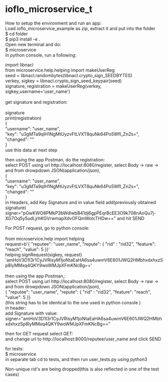 # ioflo_microservice_t
How to setup the environment and run an app: <br />
Load ioflo_microservice_example as zip, extract it and put into the folder <br />
$ cd folder <br />
$ pip3 install -e .   <br />
Open new terminal and do: <br />
$ microservice <br />
in python console, run a following:<br />

import libnacl <br />
from microservice.help.helping import makeUserReg <br />
seed = libnacl.randombytes(libnacl.crypto_sign_SEEDBYTES) <br />
verkey, sigkey = libnacl.crypto_sign_seed_keypair(seed) <br />
signature, registration = makeUserReg(verkey, sigkey,username='user_name')  <br />
<br />
get signature and registration:  <br />
<br />
signature <br />
print(registration) <br />
{  <br />
  "username": "user_name", <br />
  "key": "u3gMTa9qlH1NgMtUyzvFtLVXT8quNk64Po5WfI_Zn2s=", <br />
  "changed": "" <br />
} <br />
use this data at next step<br />

then using the app Postman, do the registration: <br />
select POST using url http://localhost:8080/register, select Body -> raw -> and from drowpdown JSON(application/json), <br />
{ <br />
  "username": "user_name",<br />
  "key": "u3gMTa9qlH1NgMtUyzvFtLVXT8quNk64Po5WfI_Zn2s=",<br />
  "changed": ""<br />
}<br />
in Headers, add Key Signature and in value field add(previously obtained signature) signer="pGwKWO8PMkP3bWdlwbB41dj6gpPEqrBcEE3O9k708nAoQu7j-XG7Oq5y5udLjrhKGVrwmapXdvOFQmWotcTHDw=="
 and hit SEND <br />

For POST request, go to python console:<br />
<br />
from microservice.help import helping<br />
request=b'{   "reputee": "user_name", "repute": {    "rid" : "rid32", "feature": "reach", "value": 5 }}'<br />
helping.signRequest(sigkey, request)<br />
'amHoV3D1l3r1CyJVRisyM1joNtaEaHA6sa4uwmV6E601JWQ2HMbhxdxhxzSp8lyMMxq4QKY9woWMJpXFmKNcBg=='<br />
<br />
then using the app Postman,: <br />
select POST using url http://localhost:8080/register, select Body -> raw -> and from drowpdown JSON(application/json), <br />
{   "reputee": "user_name", "repute": {    "rid" : "rid32", "feature": "reach", "value": 5 }}<br />
(this string has to be identical to the one used in python console )<br />
in header:<br />
add Signature with value:<br />
signer="amHoV3D1l3r1CyJVRisyM1joNtaEaHA6sa4uwmV6E601JWQ2HMbhxdxhxzSp8lyMMxq4QKY9woWMJpXFmKNcBg=="<br />


then for GET request select GET: <br />
and change url to http://localhost:8000/reputee/user_name and click SEND

for tests: <br />
$ microservice <br /> 
in separate tab cd to tests, and then run user_tests.py using python3

Non-unique rid's are being dropped(this is also reflected in one of the test cases)



